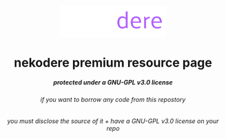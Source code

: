 <div align="center">
<p>
    <img width="250" src="https://github.com/SWIMHUBISWIMMING/nekodere/blob/main/media/logo.png?raw=true">
</p>

# nekodere premium resource page

##### protected under a GNU-GPL v3.0 license
###### if you want to borrow any code from this repostory
###### you must disclose the source of it + have a GNU-GPL v3.0 license on your repo

</div>
